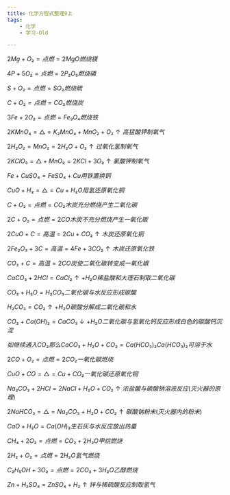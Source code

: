 ```yaml
---
title: 化学方程式整理9上
tags:
    - 化学
    - 学习-Old

---
```


$2Mg+O₂=点燃=2MgO 燃烧镁$

$4P+5O₂=点燃=2P₂O₅ 燃烧磷$

$S+O₂=点燃=SO₂ 燃烧硫$

$C+O₂=点燃=CO₂ 燃烧炭$

$3Fe+2O₂=点燃=Fe₃O₄ 燃烧铁$

$2KMnO₄=△=K₂MnO₄+MnO₂+O₂↑ 高猛酸钾制氧气$

$2H₂O₂=MnO₂=2H₂O+O₂↑ 过氧化氢制氧气$

$2KClO₃=△+MnO₂=2KCl+3O₂↑ 氯酸钾制氧气$

$Fe+CuSO₄=FeSO₄+Cu 用铁置换铜$

$CuO+H₂=△=Cu+H₂O 用氢还原氧化铜$

$C+O₂=点燃=CO₂ 木炭充分燃烧产生二氧化碳$

$2C+O₂=点燃=2CO 木炭不充分燃烧产生一氧化碳$

$2CuO+C=高温=2Cu+CO₂↑ 木炭还原氧化铜$

$2Fe₂O₃+3C=高温=4Fe+3CO₂↑ 木炭还原氧化铁$

$CO₂+C=高温=2CO 炭使二氧化碳转变成一氧化碳$

$CaCO₃+2HCl=CaCl₂↑+H₂O 稀盐酸和大理石制取二氧化碳$

$CO₂+H₂O=H₂CO₃ 二氧化碳与水反应形成碳酸$

$H₂CO₃= CO₂↑+H₂O 碳酸分解成二氧化碳和水$

$CO₂+Ca(OH)₂=CaCO₃↓+H₂O 二氧化碳与氢氧化钙反应形成白色的碳酸钙沉淀$

$如继续通入CO₂那么CaCO₃+H₂O+CO₂=Ca(HCO₃)₂ Ca(HCO₃)₂可溶于水$

$2CO+O₂=点燃=2CO₂ 一氧化碳燃烧$

$CuO+CO=△=Cu+CO₂ 一氧化碳还原氧化铜$

$Na₂CO₃+2HCl=2NaCl+H₂O+CO₂↑ 浓盐酸与碳酸钠溶液反应(灭火器的原理)$

$2NaHCO₃=△=Na₂CO₃+H₂O+CO₂↑ 碳酸钠粉末(灭火器内的粉末)$

$CaO+H₂O=Ca(OH)₂ 生石灰与水反应放出热量$

$CH₄+2O₂=点燃=CO₂+2H₂O 甲烷燃烧$

$2H₂+O₂=点燃=2H₂O 氢气燃烧$

$C₂H₅OH+3O₂=点燃=2CO₂+3H₂O 乙醇燃烧$

$Zn+H₂SO₄=ZnSO₄+H₂↑ 锌与稀硫酸反应制取氢气$




<script src="https://giscus.app/client.js"
    data-repo="liuzihaohao/liuzihaohao.github.io"
    data-repo-id="R_kgDOI3HDkw"
    data-category="Announcements"
    data-category-id="DIC_kwDOI3HDk84CT4T2"
    data-mapping="pathname"
    data-strict="1"
    data-reactions-enabled="1"
    data-emit-metadata="0"
    data-input-position="top"
    data-theme="preferred_color_scheme"
    data-lang="zh-CN"
    data-loading="lazy"
    crossorigin="anonymous"
    async>
</script>
